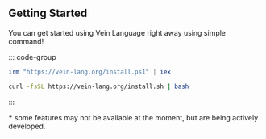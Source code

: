 ## Getting Started

You can get started using Vein Language right away using simple command!

::: code-group

```powershell [windows]
irm "https://vein-lang.org/install.ps1" | iex
```

```bash [macOS/Linux (curl)]
curl -fsSL https://vein-lang.org/install.sh | bash 
```
:::

**\*** some features may not be available at the moment, but are being actively developed.